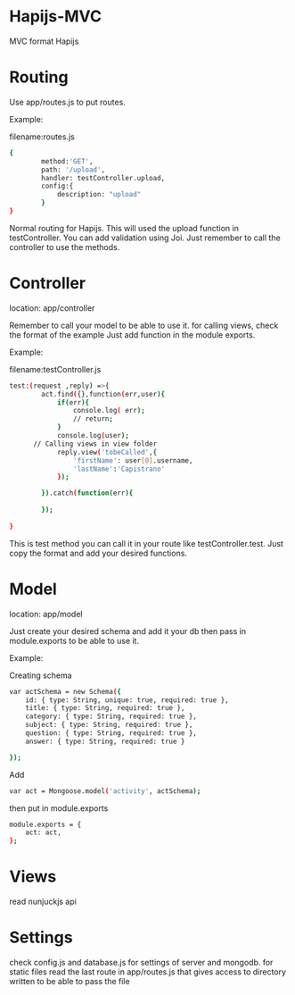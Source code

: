 # Hapijs-MVC

MVC format Hapijs

# Routing
Use app/routes.js to put routes.

Example:

filename:routes.js

```sh
{
		method:'GET',
		path: '/upload',
		handler: testController.upload,
		config:{
			description: "upload"
		}
}
```



Normal routing for Hapijs. This will used the upload function in testController. You can add validation using Joi.
Just remember to call the controller to use the methods.

# Controller

location: app/controller

Remember to call your model to be able to use it. for calling views, check the format of the example
Just add function in the module exports.

Example:

filename:testController.js

```sh
test:(request ,reply) =>{
		act.find({},function(err,user){
			if(err){
				console.log( err);
				// return;
			}
			console.log(user);
      // Calling views in view folder
			reply.view('tobeCalled',{
				'firstName': user[0].username,
				'lastName':'Capistrano'
			});

		}).catch(function(err){
			
		});
		
}
```


This is test method you can call it in your route like testController.test. Just copy the format and add your desired functions.

# Model

location: app/model

Just create your desired schema and add it your db then pass in module.exports to be able to use it.

Example:

Creating schema

```sh
var actSchema = new Schema({
    id: { type: String, unique: true, required: true },
    title: { type: String, required: true },
    category: { type: String, required: true },
    subject: { type: String, required: true },
    question: { type: String, required: true },
    answer: { type: String, required: true }

});
```
Add

```sh
var act = Mongoose.model('activity', actSchema);
```
then put in module.exports
```sh
module.exports = {
    act: act,
};
```

# Views

read nunjuckjs api

# Settings

check config.js and database.js for settings of server and mongodb.
for static files read the last route in app/routes.js that gives access to directory written to be able to pass the file 




